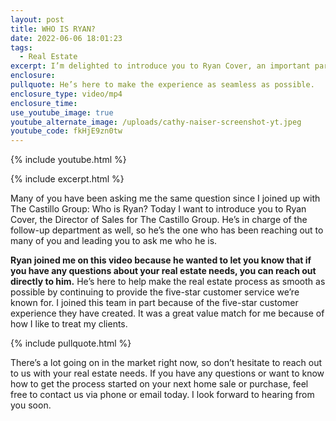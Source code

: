 ```yaml
---
layout: post
title: WHO IS RYAN?
date: 2022-06-06 18:01:23
tags:
  - Real Estate
excerpt: I’m delighted to introduce you to Ryan Cover, an important part of our team.
enclosure:
pullquote: He’s here to make the experience as seamless as possible.
enclosure_type: video/mp4
enclosure_time:
use_youtube_image: true
youtube_alternate_image: /uploads/cathy-naiser-screenshot-yt.jpeg
youtube_code: fkHjE9zn0tw
---
```

{% include youtube.html %}

{% include excerpt.html %}

Many of you have been asking me the same question since I joined up with The Castillo Group: Who is Ryan? Today I want to introduce you to Ryan Cover, the Director of Sales for The Castillo Group. He’s in charge of the follow-up department as well, so he’s the one who has been reaching out to many of you and leading you to ask me who he is.

**Ryan joined me on this video because he wanted to let you know that if you have any questions about your real estate needs, you can reach out directly to him.** He’s here to help make the real estate process as smooth as possible by continuing to provide the five-star customer service we’re known for. I joined this team in part because of the five-star customer experience they have created. It was a great value match for me because of how I like to treat my clients.

{% include pullquote.html %}

There’s a lot going on in the market right now, so don’t hesitate to reach out to us with your real estate needs. If you have any questions or want to know how to get the process started on your next home sale or purchase, feel free to contact us via phone or email today. I look forward to hearing from you soon.
